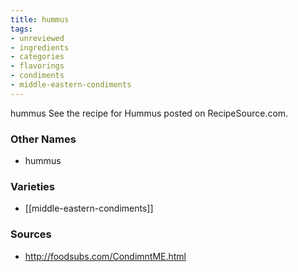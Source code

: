 ```yaml
---
title: hummus
tags:
- unreviewed
- ingredients
- categories
- flavorings
- condiments
- middle-eastern-condiments
---
```

hummus See the recipe for Hummus posted on RecipeSource.com.

### Other Names

* hummus

### Varieties

* [[middle-eastern-condiments]]

### Sources
* http://foodsubs.com/CondimntME.html

